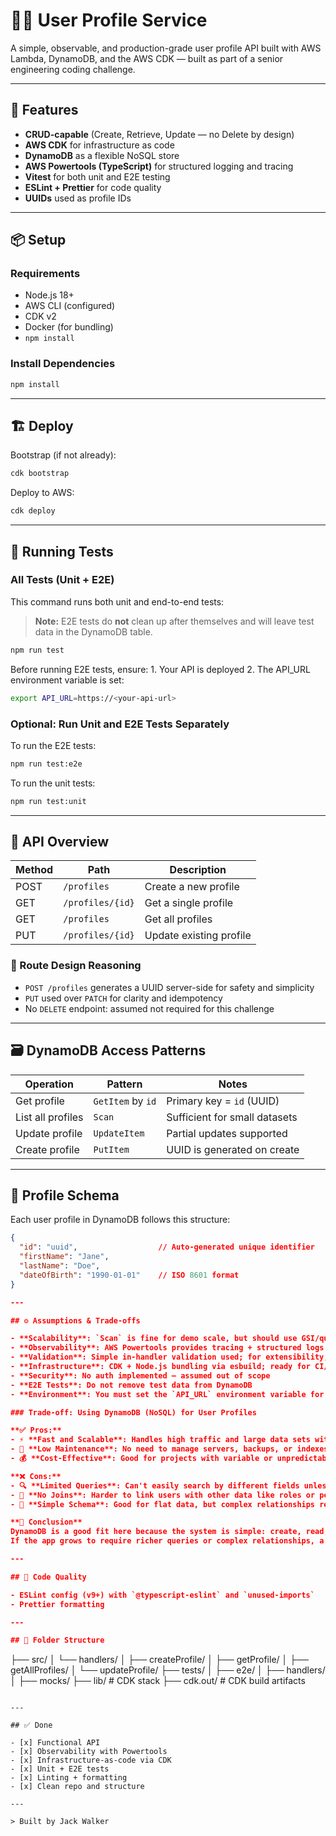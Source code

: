 # 🧑‍💻 User Profile Service

A simple, observable, and production-grade user profile API built with AWS Lambda, DynamoDB, and the AWS CDK — built as part of a senior engineering coding challenge.

---

## 🚀 Features

- **CRUD-capable** (Create, Retrieve, Update — no Delete by design)
- **AWS CDK** for infrastructure as code
- **DynamoDB** as a flexible NoSQL store
- **AWS Powertools (TypeScript)** for structured logging and tracing
- **Vitest** for both unit and E2E testing
- **ESLint + Prettier** for code quality
- **UUIDs** used as profile IDs

---

## 📦 Setup

### Requirements

- Node.js 18+
- AWS CLI (configured)
- CDK v2
- Docker (for bundling)
- `npm install`

### Install Dependencies

```bash
npm install
```

---

## 🏗️ Deploy

Bootstrap (if not already):

```bash
cdk bootstrap
```

Deploy to AWS:

```bash
cdk deploy
```

---

## 🧪 Running Tests

### All Tests (Unit + E2E)

This command runs both unit and end-to-end tests:

> **Note:** E2E tests do **not** clean up after themselves and will leave test data in the DynamoDB table.

```bash
npm run test
```

Before running E2E tests, ensure:
	1.	Your API is deployed
	2.	The API_URL environment variable is set:

```bash
export API_URL=https://<your-api-url>
```

### Optional: Run Unit and E2E Tests Separately

To run the E2E tests:
```bash
npm run test:e2e
```

To run the unit tests:
```bash
npm run test:unit
```

---

## 📘 API Overview

| Method | Path             | Description             |
| ------ | ---------------- | ----------------------- |
| POST   | `/profiles`      | Create a new profile    |
| GET    | `/profiles/{id}` | Get a single profile    |
| GET    | `/profiles`      | Get all profiles        |
| PUT    | `/profiles/{id}` | Update existing profile |

### 🧠 Route Design Reasoning

- `POST /profiles` generates a UUID server-side for safety and simplicity
- `PUT` used over `PATCH` for clarity and idempotency
- No `DELETE` endpoint: assumed not required for this challenge

---

## 🗃️ DynamoDB Access Patterns

| Operation         | Pattern           | Notes                         |
| ----------------- | ----------------- | ----------------------------- |
| Get profile       | `GetItem` by `id` | Primary key = `id` (UUID)     |
| List all profiles | `Scan`            | Sufficient for small datasets |
| Update profile    | `UpdateItem`      | Partial updates supported     |
| Create profile    | `PutItem`         | UUID is generated on create   |

---

## 🧬 Profile Schema

Each user profile in DynamoDB follows this structure:

```json
{
  "id": "uuid",                  // Auto-generated unique identifier
  "firstName": "Jane",
  "lastName": "Doe",
  "dateOfBirth": "1990-01-01"    // ISO 8601 format
}

---

## ⚙️ Assumptions & Trade-offs

- **Scalability**: `Scan` is fine for demo scale, but should use GSI/query in real-world
- **Observability**: AWS Powertools provides tracing + structured logs for production-level visibility
- **Validation**: Simple in-handler validation used; for extensibility, consider `zod` or similar
- **Infrastructure**: CDK + Node.js bundling via esbuild; ready for CI/CD
- **Security**: No auth implemented — assumed out of scope
- **E2E Tests**: Do not remove test data from DynamoDB
- **Environment**: You must set the `API_URL` environment variable for E2E tests

### Trade-off: Using DynamoDB (NoSQL) for User Profiles

**✅ Pros:**
- ⚡ **Fast and Scalable**: Handles high traffic and large data sets with low-latency reads/writes.
- 🔧 **Low Maintenance**: No need to manage servers, backups, or indexes manually.
- 💰 **Cost-Effective**: Good for projects with variable or unpredictable load.

**❌ Cons:**
- 🔍 **Limited Queries**: Can't easily search by different fields unless extra indexes are added.
- 🔗 **No Joins**: Harder to link users with other data like roles or permissions.
- 🧱 **Simple Schema**: Good for flat data, but complex relationships require workarounds.

**🧠 Conclusion**
DynamoDB is a good fit here because the system is simple: create, read, and update users by ID.
If the app grows to require richer queries or complex relationships, a SQL database might be a better fit.

---

## 🧹 Code Quality

- ESLint config (v9+) with `@typescript-eslint` and `unused-imports`
- Prettier formatting

---

## 📂 Folder Structure

```

├── src/
│ └── handlers/
│ ├── createProfile/
│ ├── getProfile/
│ ├── getAllProfiles/
│ └── updateProfile/
├── tests/
│ ├── e2e/
│ ├── handlers/
│ ├── mocks/
├── lib/ # CDK stack
├── cdk.out/ # CDK build artifacts

```

---

## ✅ Done

- [x] Functional API
- [x] Observability with Powertools
- [x] Infrastructure-as-code via CDK
- [x] Unit + E2E tests
- [x] Linting + formatting
- [x] Clean repo and structure

---

> Built by Jack Walker
```
